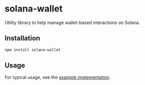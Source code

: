 # solana-wallet

Utility library to help manage wallet-based interactions on Solana.

## Installation

```bash
npm install solana-wallet
```

## Usage

For typical usage, see the [example implementation](https://github.com/WalletConnect/web-examples/blob/main/wallets/react-wallet-v2/src/lib/SolanaLib.ts).
